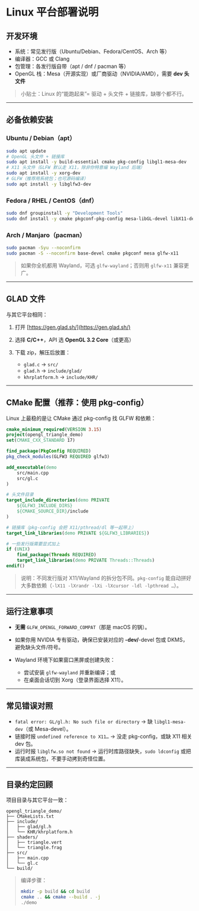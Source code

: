 # Linux 平台部署说明

## 开发环境

* 系统：常见发行版（Ubuntu/Debian、Fedora/CentOS、Arch 等）
* 编译器：GCC 或 Clang
* 包管理：各发行版自带（apt / dnf / pacman 等）
* OpenGL 栈：Mesa（开源实现）或厂商驱动（NVIDIA/AMD），需要 **dev 头文件**

> 小贴士：Linux 的“能跑起来”= 驱动 + 头文件 + 链接库，缺哪个都不行。

---

## 必备依赖安装

### Ubuntu / Debian（apt）

```bash
sudo apt update
# OpenGL 头文件 + 链接库
sudo apt install -y build-essential cmake pkg-config libgl1-mesa-dev
# X11 头文件（GLFW 默认走 X11，除非你特意编 Wayland 后端）
sudo apt install -y xorg-dev
# GLFW（推荐用系统包；也可源码编译）
sudo apt install -y libglfw3-dev
```

### Fedora / RHEL / CentOS（dnf）

```bash
sudo dnf groupinstall -y "Development Tools"
sudo dnf install -y cmake pkgconf-pkg-config mesa-libGL-devel libX11-devel libXrandr-devel libXinerama-devel libXcursor-devel libXi-devel glfw-devel
```

### Arch / Manjaro（pacman）

```bash
sudo pacman -Syu --noconfirm
sudo pacman -S --noconfirm base-devel cmake pkgconf mesa glfw-x11
```

> 如果你全机都用 Wayland，可选 `glfw-wayland`；否则用 `glfw-x11` 兼容更广。

---

## GLAD 文件

与其它平台相同：

1. 打开 [https://gen.glad.sh/](https://gen.glad.sh/)
2. 选择 **C/C++**，API 选 **OpenGL 3.2 Core**（或更高）
3. 下载 zip，解压后放置：

   * `glad.c` → `src/`
   * `glad.h` → `include/glad/`
   * `khrplatform.h` → `include/KHR/`

---

## CMake 配置（推荐：使用 pkg-config）

Linux 上最稳的是让 CMake 通过 pkg-config 找 GLFW 和依赖：

```cmake
cmake_minimum_required(VERSION 3.15)
project(opengl_triangle_demo)
set(CMAKE_CXX_STANDARD 17)

find_package(PkgConfig REQUIRED)
pkg_check_modules(GLFW3 REQUIRED glfw3)

add_executable(demo
    src/main.cpp
    src/gl.c
)

# 头文件目录
target_include_directories(demo PRIVATE
    ${GLFW3_INCLUDE_DIRS}
    ${CMAKE_SOURCE_DIR}/include
)

# 链接库（pkg-config 会把 X11/pthread/dl 等一起带上）
target_link_libraries(demo PRIVATE ${GLFW3_LIBRARIES})

# 一些发行版需要显式加上
if (UNIX)
    find_package(Threads REQUIRED)
    target_link_libraries(demo PRIVATE Threads::Threads)
endif()
```

> 说明：不同发行版对 X11/Wayland 的拆分包不同。`pkg-config` 能自动拼好大多数依赖（`-lX11 -lXrandr -lXi -lXcursor -ldl -lpthread …`）。

---

## 运行注意事项

* **无需** `GLFW_OPENGL_FORWARD_COMPAT`（那是 macOS 的锅）。
* 如果你用 NVIDIA 专有驱动，确保已安装对应的 **-dev/**-devel 包或 DKMS，避免缺头文件/符号。
* Wayland 环境下如果窗口黑屏或创建失败：

  * 尝试安装 `glfw-wayland` 并重新编译；或
  * 在桌面会话切到 Xorg（登录界面选择 X11）。

---

## 常见错误对照

* `fatal error: GL/gl.h: No such file or directory` → 缺 `libgl1-mesa-dev`（或 Mesa-devel）。
* 链接时报 `undefined reference to X11…` → 没走 pkg-config，或缺 X11 相关 dev 包。
* 运行时报 `libglfw.so not found` → 运行时库路径缺失，`sudo ldconfig` 或把库装成系统包，不要手动拷到奇怪位置。

---

## 目录约定回顾

项目目录与其它平台一致：

```
opengl_triangle_demo/
├── CMakeLists.txt
├── include/
│   ├── glad/gl.h
│   └── KHR/khrplatform.h
├── shaders/
│   ├── triangle.vert
│   └── triangle.frag
├── src/
│   ├── main.cpp
│   └── gl.c
└── build/
```

> 编译步骤：
>
> ```bash
> mkdir -p build && cd build
> cmake .. && cmake --build . -j
> ./demo
> ```
